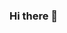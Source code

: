 ### Hi there 👋
<!--
## Hi there 🥷🏻

[![Folke's github stats](https://github-readme-stats.vercel.app/api?username=maximodleon&count_private=true&show_icons=true)](https://github.com/maximodleon)

[![Top Langs](https://github-readme-stats.vercel.app/api/top-langs/?username=maximodleon&hide=php)](https://github.com/maximodleon)

**maximodleon/maximodleon** is a ✨ _special_ ✨ repository because its `README.md` (this file) appears on your GitHub profile.

Here are some ideas to get you started:

- 🔭 I’m currently working on ...
- 🌱 I’m currently learning ...
- 👯 I’m looking to collaborate on ...
- 🤔 I’m looking for help with ...
- 💬 Ask me about ...
- 📫 How to reach me: ...
- 😄 Pronouns: ...
- ⚡ Fun fact: ...
-->
